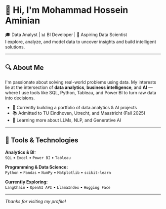 # 👋 Hi, I'm Mohammad Hossein Aminian

🎓 Data Analyst | 📊 BI Developer | 🤖 Aspiring Data Scientist  
I explore, analyze, and model data to uncover insights and build intelligent solutions.

---

## 🔍 About Me

I'm passionate about solving real-world problems using data. My interests lie at the intersection of **data analytics**, **business intelligence**, and **AI** — where I use tools like SQL, Python, Tableau, and Power BI to turn raw data into decisions.

- 📌 Currently building a portfolio of data analytics & AI projects
- 📚 Admitted to TU Eindhoven, Utrecht, and Maastricht (Fall 2025)
- 🌱 Learning more about LLMs, NLP, and Generative AI

---

## 🧰 Tools & Technologies

**Analytics & BI:**  
`SQL` • `Excel` • `Power BI` • `Tableau`

**Programming & Data Science:**  
`Python` • `Pandas` • `NumPy` • `Matplotlib` • `scikit-learn`

**Currently Exploring:**  
`LangChain` • `OpenAI API` • `LlamaIndex` • `Hugging Face`

---

_Thanks for visiting my profile!_

